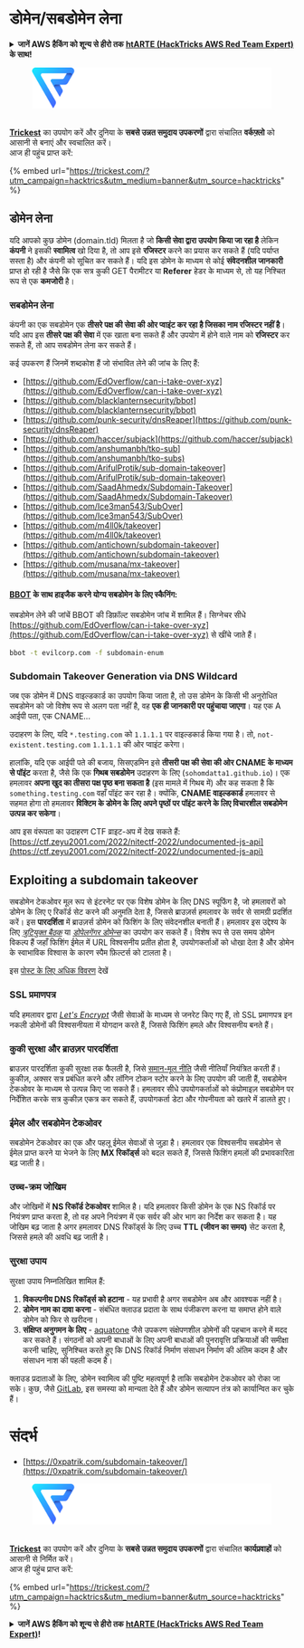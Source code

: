 # डोमेन/सबडोमेन लेना

<details>

<summary><strong>जानें AWS हैकिंग को शून्य से हीरो तक</strong> <a href="https://training.hacktricks.xyz/courses/arte"><strong>htARTE (HackTricks AWS Red Team Expert)</strong></a><strong> के साथ!</strong></summary>

HackTricks का समर्थन करने के अन्य तरीके:

* यदि आप अपनी **कंपनी का विज्ञापन HackTricks में देखना चाहते हैं** या **HackTricks को PDF में डाउनलोड करना चाहते हैं** तो [**सब्सक्रिप्शन प्लान्स देखें**](https://github.com/sponsors/carlospolop)!
* [**आधिकारिक PEASS और HackTricks स्वैग**](https://peass.creator-spring.com) प्राप्त करें
* हमारे विशेष [**NFTs**](https://opensea.io/collection/the-peass-family) कलेक्शन, [**The PEASS Family**](https://opensea.io/collection/the-peass-family) खोजें
* **शामिल हों** 💬 [**डिस्कॉर्ड समूह**](https://discord.gg/hRep4RUj7f) या [**टेलीग्राम समूह**](https://t.me/peass) या **मुझे** **ट्विटर** 🐦 [**@carlospolopm**](https://twitter.com/carlospolopm)** पर फॉलो** करें।
* **हैकिंग ट्रिक्स साझा करें** द्वारा **पीआर जमा करके** [**HackTricks**](https://github.com/carlospolop/hacktricks) और [**HackTricks Cloud**](https://github.com/carlospolop/hacktricks-cloud) github repos.

</details>

<figure><img src="../.gitbook/assets/image (3) (1) (1) (1) (1).png" alt=""><figcaption></figcaption></figure>

\
[**Trickest**](https://trickest.com/?utm\_campaign=hacktrics\&utm\_medium=banner\&utm\_source=hacktricks) का उपयोग करें और दुनिया के **सबसे उन्नत समुदाय उपकरणों** द्वारा संचालित **वर्कफ़्लो** को आसानी से बनाएं और स्वचालित करें।\
आज ही पहुंच प्राप्त करें:

{% embed url="https://trickest.com/?utm_campaign=hacktrics&utm_medium=banner&utm_source=hacktricks" %}

## डोमेन लेना

यदि आपको कुछ डोमेन (domain.tld) मिलता है जो **किसी सेवा द्वारा उपयोग किया जा रहा है** लेकिन **कंपनी** ने इसकी **स्वामित्व** खो दिया है, तो आप इसे **रजिस्टर** करने का प्रयास कर सकते हैं (यदि पर्याप्त सस्ता है) और कंपनी को सूचित कर सकते हैं। यदि इस डोमेन के माध्यम से कोई **संवेदनशील जानकारी** प्राप्त हो रही है जैसे कि एक सत्र कुकी GET पैरामीटर या **Referer** हेडर के माध्यम से, तो यह निश्चित रूप से एक **कमजोरी** है।

### सबडोमेन लेना

कंपनी का एक सबडोमेन एक **तीसरे पक्ष की सेवा की ओर प्वाइंट कर रहा है जिसका नाम रजिस्टर नहीं है**। यदि आप इस **तीसरे पक्ष की सेवा** में एक खाता बना सकते हैं और उपयोग में होने वाले नाम को **रजिस्टर** कर सकते हैं, तो आप सबडोमेन लेना कर सकते हैं।

कई उपकरण हैं जिनमें शब्दकोश हैं जो संभावित लेने की जांच के लिए हैं:

* [https://github.com/EdOverflow/can-i-take-over-xyz](https://github.com/EdOverflow/can-i-take-over-xyz)
* [https://github.com/blacklanternsecurity/bbot](https://github.com/blacklanternsecurity/bbot)
* [https://github.com/punk-security/dnsReaper](https://github.com/punk-security/dnsReaper)
* [https://github.com/haccer/subjack](https://github.com/haccer/subjack)
* [https://github.com/anshumanbh/tko-sub](https://github.com/anshumanbh/tko-subs)
* [https://github.com/ArifulProtik/sub-domain-takeover](https://github.com/ArifulProtik/sub-domain-takeover)
* [https://github.com/SaadAhmedx/Subdomain-Takeover](https://github.com/SaadAhmedx/Subdomain-Takeover)
* [https://github.com/Ice3man543/SubOver](https://github.com/Ice3man543/SubOver)
* [https://github.com/m4ll0k/takeover](https://github.com/m4ll0k/takeover)
* [https://github.com/antichown/subdomain-takeover](https://github.com/antichown/subdomain-takeover)
* [https://github.com/musana/mx-takeover](https://github.com/musana/mx-takeover)

#### [BBOT](https://github.com/blacklanternsecurity/bbot) के साथ हाइजैक करने योग्य सबडोमेन के लिए स्कैनिंग:

सबडोमेन लेने की जांचें BBOT की डिफ़ॉल्ट सबडोमेन जांच में शामिल हैं। सिग्नेचर सीधे [https://github.com/EdOverflow/can-i-take-over-xyz](https://github.com/EdOverflow/can-i-take-over-xyz) से खींचे जाते हैं।
```bash
bbot -t evilcorp.com -f subdomain-enum
```
### Subdomain Takeover Generation via DNS Wildcard

जब एक डोमेन में DNS वाइल्डकार्ड का उपयोग किया जाता है, तो उस डोमेन के किसी भी अनुरोधित सबडोमेन को जो विशेष रूप से अलग पता नहीं है, वह **एक ही जानकारी पर पहुंचाया जाएगा**। यह एक A आईपी पता, एक CNAME...

उदाहरण के लिए, यदि `*.testing.com` को `1.1.1.1` पर वाइल्डकार्ड किया गया है। तो, `not-existent.testing.com` `1.1.1.1` की ओर प्वाइंट करेगा।

हालांकि, यदि एक आईपी पते की बजाय, सिसएडमिन इसे **तीसरी पक्ष की सेवा की ओर CNAME के माध्यम से पॉइंट** करता है, जैसे कि एक **गिथब सबडोमेन** उदाहरण के लिए (`sohomdatta1.github.io`)। एक हमलावर **अपना खुद का तीसरा पक्ष पृष्ठ बना सकता है** (इस मामले में गिथब में) और कह सकता है कि `something.testing.com` वहाँ पॉइंट कर रहा है। क्योंकि, **CNAME वाइल्डकार्ड** हमलावर से सहमत होगा तो हमलावर **विक्टिम के डोमेन के लिए अपने पृष्ठों पर पॉइंट करने के लिए विचारशील सबडोमेन उत्पन्न कर सकेगा**।

आप इस वंरूपता का उदाहरण CTF व्राइट-अप में देख सकते हैं: [https://ctf.zeyu2001.com/2022/nitectf-2022/undocumented-js-api](https://ctf.zeyu2001.com/2022/nitectf-2022/undocumented-js-api)

## Exploiting a subdomain takeover

सबडोमेन टेकओवर मूल रूप से इंटरनेट पर एक विशेष डोमेन के लिए DNS स्पूफिंग है, जो हमलावरों को डोमेन के लिए ए रिकॉर्ड सेट करने की अनुमति देता है, जिससे ब्राउज़र्स हमलावर के सर्वर से सामग्री प्रदर्शित करें। इस **पारदर्शिता** में ब्राउज़र्स डोमेन को फिशिंग के लिए संवेदनशील बनाती हैं। हमलावर इस उद्देश्य के लिए [_त्रुटियुक्त बैठक_](https://en.wikipedia.org/wiki/Typosquatting) या [_डोपेलगेंगर डोमेन्स_](https://en.wikipedia.org/wiki/Doppelg%C3%A4nger) का उपयोग कर सकते हैं। विशेष रूप से उस समय डोमेन विकल्प हैं जहाँ फिशिंग ईमेल में URL विश्वसनीय प्रतीत होता है, उपयोगकर्ताओं को धोखा देता है और डोमेन के स्वाभाविक विश्वास के कारण स्पैम फ़िल्टर्स को टालता है।

इस [पोस्ट के लिए अधिक विवरण](https://0xpatrik.com/subdomain-takeover/) देखें

### **SSL प्रमाणपत्र**
यदि हमलावर द्वारा [_Let's Encrypt_](https://letsencrypt.org/) जैसी सेवाओं के माध्यम से जनरेट किए गए हैं, तो SSL प्रमाणपत्र इन नकली डोमेनों की विश्वसनीयता में योगदान करते हैं, जिससे फिशिंग हमले और विश्वसनीय बनते हैं।

### **कुकी सुरक्षा और ब्राउज़र पारदर्शिता**
ब्राउज़र पारदर्शिता कुकी सुरक्षा तक फैलती है, जिसे [समान-मूल नीति](https://en.wikipedia.org/wiki/Same-origin_policy) जैसी नीतियाँ नियंत्रित करती हैं। कुकीज़, अक्सर सत्र प्रबंधित करने और लॉगिन टोकन स्टोर करने के लिए उपयोग की जाती हैं, सबडोमेन टेकओवर के माध्यम से उत्पन्न किए जा सकते हैं। हमलावर सीधे उपयोगकर्ताओं को कंप्रोमाइज़ सबडोमेन पर निर्देशित करके सत्र कुकीज़ एकत्र कर सकते हैं, उपयोगकर्ता डेटा और गोपनीयता को खतरे में डालते हुए।

### **ईमेल और सबडोमेन टेकओवर**
सबडोमेन टेकओवर का एक और पहलू ईमेल सेवाओं से जुड़ा है। हमलावर एक विश्वसनीय सबडोमेन से ईमेल प्राप्त करने या भेजने के लिए **MX रिकॉर्ड्स** को बदल सकते हैं, जिससे फिशिंग हमलों की प्रभावकारिता बढ़ जाती है।

### **उच्च-क्रम जोखिम**
और जोखिमों में **NS रिकॉर्ड टेकओवर** शामिल है। यदि हमलावर किसी डोमेन के एक NS रिकॉर्ड पर नियंत्रण प्राप्त करता है, तो वह अपने नियंत्रण में एक सर्वर की ओर भाग का निर्देश कर सकता है। यह जोखिम बढ़ जाता है अगर हमलावर DNS रिकॉर्ड्स के लिए उच्च **TTL (जीवन का समय)** सेट करता है, जिससे हमले की अवधि बढ़ जाती है।

### **सुरक्षा उपाय**
सुरक्षा उपाय निम्नलिखित शामिल हैं:
1. **विकल्पनीय DNS रिकॉर्ड्स को हटाना** - यह प्रभावी है अगर सबडोमेन अब और आवश्यक नहीं है।
2. **डोमेन नाम का दावा करना** - संबंधित क्लाउड प्रदाता के साथ पंजीकरण करना या समाप्त होने वाले डोमेन को फिर से खरीदना।
3. **संक्षिप्त अनुगमन के लिए** - [aquatone](https://github.com/michenriksen/aquatone) जैसे उपकरण संक्षेपणशील डोमेनों की पहचान करने में मदद कर सकते हैं। संगठनों को अपनी बाधाओं के लिए अपनी बाधाओं की पुनरावृत्ति प्रक्रियाओं की समीक्षा करनी चाहिए, सुनिश्चित करते हुए कि DNS रिकॉर्ड निर्माण संसाधन निर्माण की अंतिम कदम है और संसाधन नाश की पहली कदम है।

क्लाउड प्रदाताओं के लिए, डोमेन स्वामित्व की पुष्टि महत्वपूर्ण है ताकि सबडोमेन टेकओवर को रोका जा सके। कुछ, जैसे [GitLab](https://about.gitlab.com/2018/02/05/gitlab-pages-custom-domain-validation/), इस समस्या को मान्यता देते हैं और डोमेन सत्यापन तंत्र को कार्यान्वित कर चुके हैं।

# संदर्भ
* [https://0xpatrik.com/subdomain-takeover/](https://0xpatrik.com/subdomain-takeover/)

<figure><img src="../.gitbook/assets/image (3) (1) (1) (1) (1).png" alt=""><figcaption></figcaption></figure>

\
[**Trickest**](https://trickest.com/?utm\_campaign=hacktrics\&utm\_medium=banner\&utm\_source=hacktricks) का उपयोग करें और दुनिया के **सबसे उन्नत समुदाय उपकरणों** द्वारा संचालित **कार्यप्रवाहों** को आसानी से निर्मित करें।\
आज ही पहुंच प्राप्त करें:

{% embed url="https://trickest.com/?utm_campaign=hacktrics&utm_medium=banner&utm_source=hacktricks" %}

<details>

<summary><strong>जानें AWS हैकिंग को शून्य से हीरो तक</strong> <a href="https://training.hacktricks.xyz/courses/arte"><strong>htARTE (HackTricks AWS Red Team Expert)</strong></a><strong>!</strong></summary>

HackTricks का समर्थन करने के अन्य तरीके:

* यदि आप अपनी कंपनी को HackTricks में विज्ञापित करना चाहते हैं या **HackTricks को PDF में डाउनलोड** करना चाहते हैं तो [**सब्सक्रिप्शन प्लान्स**](https://github.com/sponsors/carlospolop) देखें!
* [**आधिकारिक PEASS & HackTricks स्वैग**](https://peass.creator-spring.com) प्राप्त करें
* हमारे विशेष [**NFTs**](https://opensea.io/collection/the-peass-family) कलेक्शन [**The PEASS Family**](https://opensea.io/collection/the-peass-family) खोजें
* **शामिल हों** 💬 [**डिस्कॉर्ड समूह**](https://discord.gg/hRep4RUj7f) या [**टेलीग्राम समूह**](https://t.me/peass) या मुझे **ट्विटर** 🐦 [**@
